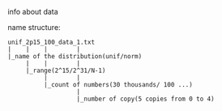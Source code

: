 info about data

name structure:

    unif_2p15_100_data_1.txt
    |    |    |        |
    |_name of the distribution(unif/norm)
         |    |        |
         |_range(2^15/2^31/N-1)
              |        |
              |_count of numbers(30 thousands/ 100 ...)
                       |
                       |_number of copy(5 copies from 0 to 4)

